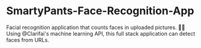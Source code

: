# SmartyPants-Face-Recognition-App
Facial recognition application that counts faces in uploaded pictures. 👨‍💻
<br>Using @Clarifai's machine learning API, this full stack application can detect faces from URLs.
